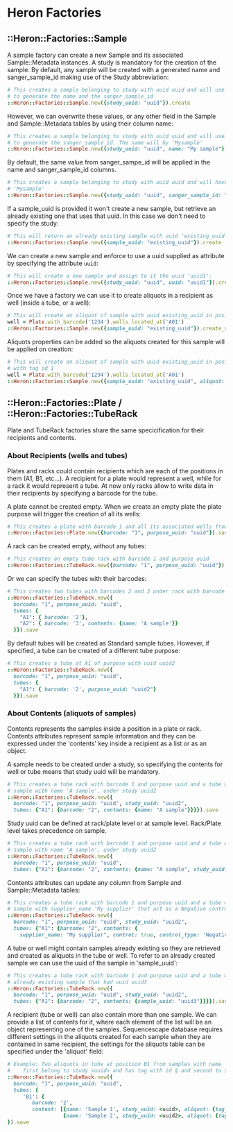 # Heron Factories

## ::Heron::Factories::Sample

A sample factory can create a new Sample and its associated Sample::Metadata instances. 
A study is mandatory for the creation of the sample.
By default, any sample will be created with a generated name and sanger_sample_id making use 
of the Study abbreviation:

```ruby
# This creates a sample belonging to study with uuid uuid and will use the study abbreviation
# to generate the name and the sanger_sample_id
::Heron::Factories::Sample.new({study_uuid: "uuid"}).create
```

However, we can overwrite these values, or any other field in the Sample and Sample::Metadata
tables by using their column name:

```ruby
# This creates a sample belonging to study with uuid uuid and will use the study abbreviation
# to generate the sanger_sample_id. The name will by 'Mysample'
::Heron::Factories::Sample.new({study_uuid: "uuid", name: "My sample"}).create
```

By default, the same value from sanger_sampe_id will be applied in the name and sanger_sample_id
columns.

```ruby
# This creates a sample belonging to study with uuid uuid and will have name and sanger_sample_id as
# 'Mysample'
::Heron::Factories::Sample.new({study_uuid: "uuid", sanger_sample_id: "Mysample"}).create
```

If a sample_uuid is provided it won't create a new sample, but retrieve an already existing
one that uses that uuid. In this case we don't need to specify the study:

```ruby
# This will return an already existing sample with uuid 'existing_uuid'
::Heron::Factories::Sample.new({sample_uuid: "existing_uuid"}).create
```

We can create a new sample and enforce to use a uuid supplied as attribute by specifying
the attribute ```uuid```:

```ruby
# This will create a new sample and assign to it the uuid 'uuid1':
::Heron::Factories::Sample.new({study_uuid: "uuid", uuid: "uuid1"}).create
```

Once we have a factory we can use it to create aliquots in a recipient as well (inside a tube, or a well):

```ruby
# This will create an aliquot of sample with uuid existing_uuid in position A01 of plate with barcode 1234
well = Plate.with_barcode('1234').wells.located_at('A01')
::Heron::Factories::Sample.new({sample_uuid: "existing_uuid"}).create_aliquot_at(well)
```

Aliquots properties can be added so the aliquots created for this sample will be applied on creation:

```ruby
# This will create an aliquot of sample with uuid existing_uuid in position A01 of plate with barcode 1234
# with tag id 1
well = Plate.with_barcode('1234').wells.located_at('A01')
::Heron::Factories::Sample.new({sample_uuid: "existing_uuid", aliquot: {tag_id: 1}}).create_aliquot_at(well)
```


## ::Heron::Factories::Plate / ::Heron::Factories::TubeRack

Plate and TubeRack factories share the same specicification for their recipients and contents.

### About Recipients (wells and tubes)

Plates and racks could contain recipients which are each of the positions in them (A1, B1, etc...).
A recipient for a plate would represent a well, while for a rack it would represent a tube. 
At now only racks allow to write data in their recipients by specifying a barcode for the tube.

A plate cannot be created empty. When we create an empty plate the plate purpose will trigger
the creation of all its wells:

```ruby
# This creates a plate with barcode 1 and all its associated wells from purpose with uuid uuid
::Heron::Factories::Plate.new({barcode: "1", purpose_uuid: "uuid"}).save
```

A rack can be created empty, without any tubes:

```ruby
# This creates an empty tube rack with barcode 1 and purpose uuid
::Heron::Factories::TubeRack.new({barcode: "1", purpose_uuid: "uuid"}).save
```

Or we can specify the tubes with their barcodes:

```ruby
# This creates two tubes with barcodes 2 and 3 under rack with barcode 1
::Heron::Factories::TubeRack.new({
  barcode: "1", purpose_uuid: "uuid",
  tubes: {
    "A1": { barcode: '2'},
    "A2": { barcode: '3', contents: {name: 'A sample'}}
  }}).save
```

By default tubes will be created as Standard sample tubes. However, if specified, a tube can be created
of a different tube purpose:

```ruby
# This creates a tube at A1 of purpose with uuid uuid2
::Heron::Factories::TubeRack.new({
  barcode: "1", purpose_uuid: "uuid",
  tubes: {
    "A1": { barcode: '2', purpose_uuid: "uuid2"}
  }}).save
```
### About Contents (aliquots of samples)

Contents represents the samples inside a position in a plate or rack. Contents attributes represent
sample information and they can be expressed under the 'contents' key inside a recipient as a list
or as an object.

A sample needs to be created under a study, so specifying the contents for well or tube means that 
study uuid will be mandatory.

```ruby
# This creates a tube rack with barcode 1 and purpose uuid and a tube with barcode 2 that contains a
# sample with name 'A sample', under study uuid2
::Heron::Factories::TubeRack.new({
  barcode: "1", purpose_uuid: "uuid", study_uuid: "uuid2", 
  tubes: {"A1": {barcode: "2", contents: {name: "A sample"}}}}).save
```

Study uuid can be defined at rack/plate level or at sample level. Rack/Plate level takes precedence on sample.

```ruby
# This creates a tube rack with barcode 1 and purpose uuid and a tube with barcode 2 that contains a
# sample with name 'A sample', under study uuid2
::Heron::Factories::TubeRack.new({
  barcode: "1", purpose_uuid: "uuid", 
  tubes: {"A1": {barcode: "2", contents: {name: "A sample", study_uuid: "uuid2"}}}}).save
```

Contents attributes can update any column from Sample and Sample::Metadata tables:

```ruby
# This creates a tube rack with barcode 1 and purpose uuid and a tube with barcode 2 that contains a
# sample with supplier_name 'My supplier' that act as a Negative control.
::Heron::Factories::TubeRack.new({
  barcode: "1", purpose_uuid: "uuid", study_uuid: "uuid2", 
  tubes: {"A1": {barcode: "2", contents: {
    supplier_name: "My supplier", control: true, control_type: 'Negative'}}}}).save
```

A tube or well might contain samples already existing so they are retrieved and created as aliquots in the 
tube or well. To refer to an already created sample we can use the uuid of the sample in 'sample_uuid':

```ruby
# This creates a tube rack with barcode 1 and purpose uuid and a tube with barcode 2 that contains an
# already existing sample that had uuid uuid3
::Heron::Factories::TubeRack.new({
  barcode: "1", purpose_uuid: "uuid", study_uuid: "uuid2", 
  tubes: {"A1": {barcode: "2", contents: {sample_uuid: "uuid3"}}}}).save
```

A recipient (tube or well) can also contain more than one sample. We can provide a list of contents for
it, where each element of the list will be an object representing one of the samples. Sequencescape
database requires different settings in the aliquots created for each sample when they are contained in
same recipient, the settings for the aliquots table can be specified under the 'aliquot' field:

```ruby
# Example: Two aliquots in tube at position B1 from samples with name 'Sample 1' and 'Sample 2'
#    first belong to study <uuid> and has tag with id § and second to study <uuid2> and tag id 2.
::Heron::Factories::TubeRack.new({
  barcode: "1", purpose_uuid: "uuid", 
  tubes: {
     'B1': {
        barcode: '2', 
        content: [{name: 'Sample 1', study_uuid: <uuid>, aliquot: {tag_id: 1}}, 
                  {name: 'Sample 2', study_uuid: <uuid2>, aliquot: {tag_id: 2}}] } }
}).save
```
